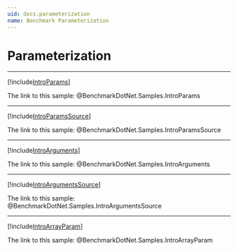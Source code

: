 ```yaml
---
uid: docs.parameterization
name: Benchmark Parameterization
---
```


# Parameterization

---

[!include[IntroParams](../samples/IntroParams.md)]

The link to this sample: @BenchmarkDotNet.Samples.IntroParams

---

[!include[IntroParamsSource](../samples/IntroParamsSource.md)]

The link to this sample: @BenchmarkDotNet.Samples.IntroParamsSource

---

[!include[IntroArguments](../samples/IntroArguments.md)]

The link to this sample: @BenchmarkDotNet.Samples.IntroArguments

---

[!include[IntroArgumentsSource](../samples/IntroArgumentsSource.md)]

The link to this sample: @BenchmarkDotNet.Samples.IntroArgumentsSource

---

[!include[IntroArrayParam](../samples/IntroArrayParam.md)]

The link to this sample: @BenchmarkDotNet.Samples.IntroArrayParam